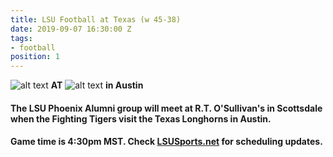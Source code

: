 ```yaml
---
title: LSU Football at Texas (w 45-38)
date: 2019-09-07 16:30:00 Z
tags:
- football
position: 1
---
```


![alt text](https://lsu-phoenix-alumni.github.io/assets/img/LSUTigers.png "LSU Fighting Tigers") **AT** ![alt text](https://lsu-phoenix-alumni.github.io/assets/img/TexasLonghorns.png "TexasLonghorns") **in Austin**

#### The LSU Phoenix Alumni group will meet at R.T. O'Sullivan's in Scottsdale when the Fighting Tigers visit the Texas Longhorns in Austin. 

#### Game time is 4:30pm MST. Check [LSUSports.net](http://www.lsusports.net/SportSelect.dbml?SPID=2164&SPSID=27811&DB_OEM_ID=5200&_ga=2.61742444.1994479276.1565745145-1475237789.1565745143) for scheduling updates.